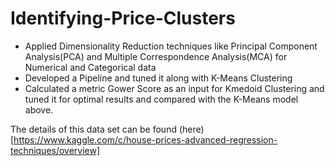 # Identifying-Price-Clusters

* Applied Dimensionality Reduction techniques like Principal Component Analysis(PCA) and Multiple Correspondence Analysis(MCA) for Numerical and Categorical data 
* Developed a Pipeline and tuned it along with K-Means Clustering 
* Calculated a metric Gower Score as an input for Kmedoid Clustering and tuned it for optimal results and compared with the K-Means model above.

The details of this data set can be found (here)[https://www.kaggle.com/c/house-prices-advanced-regression-techniques/overview]
